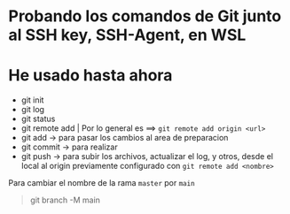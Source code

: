 # Probando los comandos de Git junto al SSH key, SSH-Agent, en WSL

# He usado hasta ahora
- git init
- git log
- git status
- git remote add <nombre-de-toda-la-URL> <URL> | Por lo general es ==> `git remote add origin <url>`
- git add -> para pasar los cambios al area de preparacion
- git commit -> para realizar 
- git push -> para subir los archivos, actualizar el log, y otros, desde el local al origin previamente configurado con `git remote add <nombre>`
  <!-- - git push origin main -->

Para cambiar el nombre de la rama `master` por `main`
> git branch -M main 
